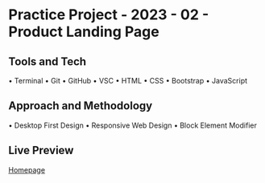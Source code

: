 # Practice Project - 2023 - 02 - Product Landing Page

## Tools and Tech

• Terminal • Git • GitHub • VSC • HTML • CSS • Bootstrap • JavaScript

## Approach and Methodology

• Desktop First Design • Responsive Web Design • Block Element Modifier

## Live Preview

[Homepage](https://nedoratic.github.io/pp-23-02-product-landing-page/)
